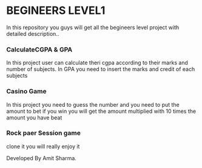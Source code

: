 <h1>BEGINEERS LEVEL1</h1>
<p>In this repository you guys will get all the begineers level project with detailed description..</p>
<h3>CalculateCGPA & GPA</h3>
<p>In this project user can calculate theri cgpa according to their marks and number of subjects.
In GPA you need to insert the marks and credit of each subjects</p>

<h3>Casino Game</h3>
<p>In this project you need to guess the number and you need to put the amount to bet if you 
win you will get the amount multiplied with 10 times the amount you have beat</p>

<h3>Rock paer Session game </h3>
<p>clone it you will really enjoy it </p>



Developed By
Amit Sharma.
